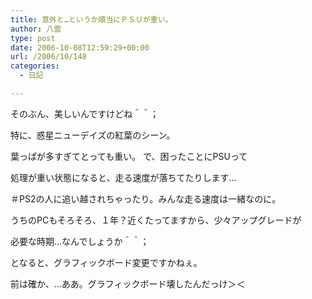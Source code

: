 ```yaml
---
title: 意外と…というか順当にＰＳＵが重い。
author: 八雲
type: post
date: 2006-10-08T12:59:29+00:00
url: /2006/10/148
categories:
  - 日記

---
```

そのぶん、美しいんですけどね＾＾；

特に、惑星ニューデイズの紅葉のシーン。
  
葉っぱが多すぎてとっても重い。 で、困ったことにPSUって
  
処理が重い状態になると、走る速度が落ちてたりします…
  
＃PS2の人に追い越されちゃったり。みんな走る速度は一緒なのに。

うちのPCもそろそろ、１年？近くたってますから、少々アップグレードが
  
必要な時期…なんでしょうか＾＾；
  
となると、グラフィックボード変更ですかねぇ。
  
前は確か、…ああ。グラフィックボード壊したんだっけ＞＜